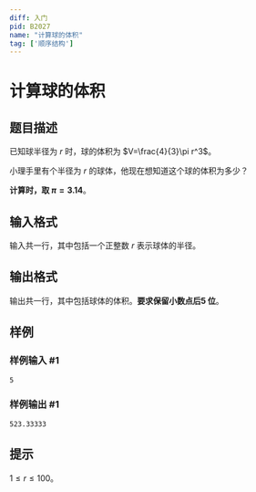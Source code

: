 ```yaml
---
diff: 入门
pid: B2027
name: "计算球的体积"
tag: ['顺序结构']
---
```

# 计算球的体积
## 题目描述

已知球半径为 $r$ 时，球的体积为 $V=\frac{4}{3}\pi r^3$。

小理手里有个半径为 $r$ 的球体，他现在想知道这个球的体积为多少？

**计算时，取 $\pi = 3.14$**。
## 输入格式

输入共一行，其中包括一个正整数 $r$ 表示球体的半径。
## 输出格式

输出共一行，其中包括球体的体积。**要求保留小数点后$5$ 位**。
## 样例

### 样例输入 #1
```
5
```
### 样例输出 #1
```
523.33333
```
## 提示

$1\leq r\leq 100$。 
